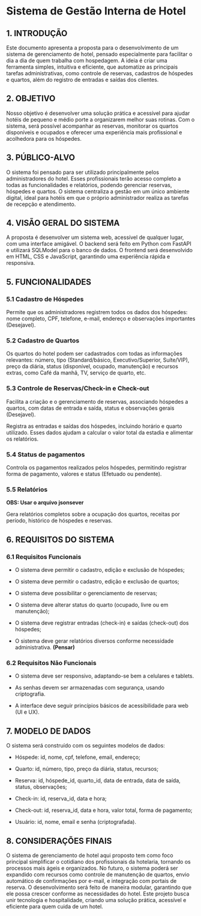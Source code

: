 # Sistema de Gestão Interna de Hotel
## 1. INTRODUÇÃO
Este documento apresenta a proposta para o desenvolvimento de um sistema de gerenciamento de hotel, pensado especialmente para facilitar o dia a dia de quem trabalha com hospedagem. A ideia é criar uma ferramenta simples, intuitiva e eficiente, que automatize as principais tarefas administrativas, como controle de reservas, cadastros de hóspedes e quartos, além do registro de entradas e saídas dos clientes.

## 2. OBJETIVO
Nosso objetivo é desenvolver uma solução prática e acessível para ajudar hotéis de pequeno e médio porte a organizarem melhor suas rotinas. Com o sistema, será possível acompanhar as reservas, monitorar os quartos disponíveis e ocupados e oferecer uma experiência mais profissional e acolhedora para os hóspedes.

## 3. PÚBLICO-ALVO
O sistema foi pensado para ser utilizado principalmente pelos administradores do hotel. Esses profissionais terão acesso completo a todas as funcionalidades e relatórios, podendo gerenciar reservas, hóspedes e quartos. O sistema centraliza a gestão em um único ambiente digital, ideal para hotéis em que o próprio administrador realiza as tarefas de recepção e atendimento.

## 4. VISÃO GERAL DO SISTEMA
A proposta é desenvolver um sistema web, acessível de qualquer lugar, com uma interface amigável. O backend será feito em Python com FastAPI e utilizará SQLModel para o banco de dados. O frontend será desenvolvido em HTML, CSS e JavaScript, garantindo uma experiência rápida e responsiva.

## 5. FUNCIONALIDADES
### 5.1 Cadastro de Hóspedes
Permite que os administradores registrem todos os dados dos hóspedes: nome completo, CPF, telefone, e-mail, endereço e observações importantes (Desejavel).

### 5.2 Cadastro de Quartos
Os quartos do hotel podem ser cadastrados com todas as informações relevantes: número, tipo (Standard/básico, Executivo/Superior, Suíte/VIP), preço da diária, status (disponível, ocupado, manutenção) e recursos extras, como Café da manhã, TV, serviço de quarto, etc.

### 5.3 Controle de Reservas/Check-in e Check-out
Facilita a criação e o gerenciamento de reservas, associando hóspedes a quartos, com datas de entrada e saída, status e observações gerais (Desejavel).

Registra as entradas e saídas dos hóspedes, incluindo horário e quarto utilizado. Esses dados ajudam a calcular o valor total da estadia e alimentar os relatórios.

### 5.4 Status de pagamentos
Controla os pagamentos realizados pelos hóspedes, permitindo registrar forma de pagamento, valores e status (Efetuado ou pendente).

### 5.5 Relatórios
**OBS: Usar o arquivo jsonsever**

Gera relatórios completos sobre a ocupação dos quartos, receitas por período, histórico de hóspedes e reservas.

## 6. REQUISITOS DO SISTEMA
### 6.1 Requisitos Funcionais
* O sistema deve permitir o cadastro, edição e exclusão de hóspedes;

* O sistema deve permitir o cadastro, edição e exclusão de quartos;

* O sistema deve possibilitar o gerenciamento de reservas;

* O sistema deve alterar status do quarto (ocupado, livre ou em manutenção);

* O sistema deve registrar entradas (check-in) e saídas (check-out) dos hóspedes;

* O sistema deve gerar relatórios diversos conforme necessidade administrativa. __(Pensar)__

### 6.2 Requisitos Não Funcionais
* O sistema deve ser responsivo, adaptando-se bem a celulares e tablets.

* As senhas devem ser armazenadas com segurança, usando criptografia.

* A interface deve seguir princípios básicos de acessibilidade para web (UI e UX).

## 7. MODELO DE DADOS
O sistema será construído com os seguintes modelos de dados:
* Hóspede: id, nome, cpf, telefone, email, endereço;

* Quarto: id, número, tipo, preço da diária, status, recursos;

* Reserva: id, hóspede_id, quarto_id, data de entrada, data de saída, status, observações;

* Check-in: id, reserva_id, data e hora;

* Check-out: id, reserva_id, data e hora, valor total, forma de pagamento;

* Usuário: id, nome, email e senha (criptografada).

## 8. CONSIDERAÇÕES FINAIS
O sistema de gerenciamento de hotel aqui proposto tem como foco principal simplificar o cotidiano dos profissionais da hotelaria, tornando os processos mais ágeis e organizados. No futuro, o sistema poderá ser expandido com recursos como controle de manutenção de quartos, envio automático de confirmações por e-mail, e integração com portais de reserva. O desenvolvimento será feito de maneira modular, garantindo que ele possa crescer conforme as necessidades do hotel.
Este projeto busca unir tecnologia e hospitalidade, criando uma solução prática, acessível e eficiente para quem cuida de um hotel.

